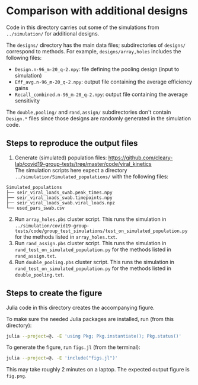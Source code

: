 # Comparison with additional designs

Code in this directory carries out some of the simulations from `../simulation/`
for additional designs.

The `designs/` directory has the main data files;
subdirectories of `designs/` correspond to methods.
For example, `designs/array,holes` includes the following files:
+ `Design.n-96_m-20_q-2.npy`: file defining the pooling design (input to simulation)
+ `Eff_avg.n-96_m-20_q-2.npy`: output file containing the average efficiency gains
+ `Recall_combined.n-96_m-20_q-2.npy`: output file containing the average sensitivity

The `double,pooling/` and `rand,assign/` subdirectories
don't contain `Design.*` files since those designs
are randomly generated in the simulation code.

## Steps to reproduce the output files

1. Generate (simulated) population files: https://github.com/cleary-lab/covid19-group-tests/tree/master/code/viral_kinetics  
The simulation scripts here expect a directory `../simulation/Simulated_populations/`
with the following files:
```
Simulated_populations
├── seir_viral_loads_swab.peak_times.npy
├── seir_viral_loads_swab.timepoints.npy
├── seir_viral_loads_swab.viral_loads.npz
└── used_pars_swab.csv
```
2. Run `array_holes.pbs` cluster script.
This runs the simulation in `../simulation/covid19-group-tests/code/group_test_simulations/test_on_simulated_population.py` for the methods listed in `array_holes.txt`.
3. Run `rand_assign.pbs` cluster script.
This runs the simulation in `rand_test_on_simulated_population.py`
for the methods listed in `rand_assign.txt`.
4. Run `double_pooling.pbs` cluster script.
This runs the simulation in `rand_test_on_simulated_population.py`
for the methods listed in `double_pooling.txt`.

## Steps to create the figure

Julia code in this directory creates the accompanying figure.

To make sure the needed Julia packages are installed, run (from this directory):

```bash
julia --project=@. -E 'using Pkg; Pkg.instantiate(); Pkg.status()'
```

To generate the figure, run `figs.jl` (from the terminal):
```bash
julia --project=@. -E 'include("figs.jl")'
```
This may take roughly 2 minutes on a laptop.
The expected output figure is `fig.png`.
